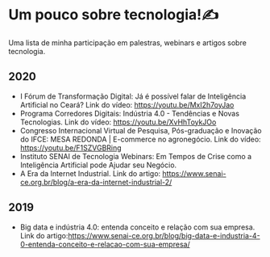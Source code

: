 # Um pouco sobre tecnologia!:writing_hand:

Uma lista de minha participação em palestras, webinars e artigos sobre tecnologia.



## 2020
- I Fórum de Transformação Digital: Já é possível falar de Inteligência Artificial no Ceará? Link do vídeo: https://youtu.be/MxI2h7oyJao
- Programa Corredores Digitais: Indústria 4.0 - Tendências e Novas Tecnologias. Link do vídeo: https://youtu.be/XvHhToykJOo
- Congresso Internacional Virtual de Pesquisa, Pós-graduação e Inovação do IFCE: MESA REDONDA | E-commerce no agronegócio. Link do vídeo: https://youtu.be/F1SZVGBRing
- Instituto SENAI de Tecnologia Webinars: Em Tempos de Crise como a Inteligência Artificial pode Ajudar seu Negócio.
- A Era da Internet Industrial. Link do artigo: https://www.senai-ce.org.br/blog/a-era-da-internet-industrial-2/

## 2019

- Big data e indústria 4.0: entenda conceito e relação com sua empresa. Link do artigo:https://www.senai-ce.org.br/blog/big-data-e-industria-4-0-entenda-conceito-e-relacao-com-sua-empresa/

